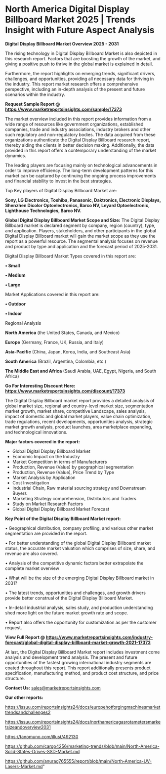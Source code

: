 # North America Digital Display Billboard Market 2025 | Trends Insight with Future Aspect Analysis

<Strong> Digital Display Billboard Market Overview 2025 - 2031</strong>

The rising technology in Digital Display Billboard Market is also depicted in this research report. Factors that are boosting the growth of the market, and giving a positive push to thrive in the global market is explained in detail.

Furthermore, the report highlights on emerging trends, significant drivers, challenges, and opportunities, providing all necessary data for thriving in the industry. This report market research offers a comprehensive perspective, including an in-depth analysis of the present and future scenarios within the industry.

<strong>Request Sample Report @ <a href=https://www.marketreportsinsights.com/sample/17373>https://www.marketreportsinsights.com/sample/17373</a></strong>

The market overview included in this report provides information from a wide range of resources like government organizations, established companies, trade and industry associations, industry brokers and other such regulatory and non-regulatory bodies. The data acquired from these organizations authenticate the Digital Display Billboard research report, thereby aiding the clients in better decision making. Additionally, the data provided in this report offers a contemporary understanding of the market dynamics.

The leading players are focusing mainly on technological advancements in order to improve efficiency. The long-term development patterns for this market can be captured by continuing the ongoing process improvements and financial stability to invest in the best strategies.

Top Key players of Digital Display Billboard Market are:

<strong>Sony, LG Electronics, Toshiba, Panasonic, Daktronics, Electronic Displays, Shenzhen Dicolor Optoelectronics, Barco NV, Leyard Optoelectronic, Lighthouse Technologies, Barco NV.</strong>

<strong><b>Global Digital Display Billboard Market Scope and Size:</b></strong>
The Digital Display Billboard market is declared segment by company, region (country), type, and application. Players, stakeholders, and other participants in the global Digital Display Billboard market will gain the market scope as they use the report as a powerful resource. The segmental analysis focuses on revenue and product by type and application and the forecast period of 2025-2031.

Digital Display Billboard Market Types covered in this report are:

<strong>• Small

• Medium

• Large</strong>

Market Applications covered in this report are:

<strong>• Outdoor

• Indoor</strong> 

Regional Analysis

<strong>North America</strong> (the United States, Canada, and Mexico)

<strong>Europe</strong> (Germany, France, UK, Russia, and Italy)

<strong>Asia-Pacific</strong> (China, Japan, Korea, India, and Southeast Asia)

<strong>South America</strong> (Brazil, Argentina, Colombia, etc.)

<strong>The Middle East and Africa</strong> (Saudi Arabia, UAE, Egypt, Nigeria, and South Africa)

<strong>Go For Interesting Discount Here: <a href=https://www.marketreportsinsights.com/discount/17373>https://www.marketreportsinsights.com/discount/17373</a></strong>

The Digital Display Billboard market report provides a detailed analysis of global market size, regional and country-level market size, segmentation market growth, market share, competitive Landscape, sales analysis, impact of domestic and global market players, value chain optimization, trade regulations, recent developments, opportunities analysis, strategic market growth analysis, product launches, area marketplace expanding, and technological innovations.

<strong><b>Major factors covered in the report:</b></strong>
<ul>
  <li>Global Digital Display Billboard Market </li>
  <li>Economic Impact on the Industry</li>
  <li>Market Competition in terms of Manufacturers</li>
  <li>Production, Revenue (Value) by geographical segmentation</li>
  <li>Production, Revenue (Value), Price Trend by Type</li>
  <li>Market Analysis by Application</li>
  <li>Cost Investigation</li>
  <li>Industrial Chain, Raw material sourcing strategy and Downstream Buyers</li>
  <li>Marketing Strategy comprehension, Distributors and Traders</li>
  <li>Study on Market Research Factors</li>
  <li>Global Digital Display Billboard Market Forecast</li>
</ul>

<strong><b>Key Point of the Digital Display Billboard Market report:</b></strong>

• Geographical distribution, company profiling, and various other market segmentation are provided in the report.

• For better understanding of the global Digital Display Billboard market status, the accurate market valuation which comprises of size, share, and revenue are also covered.

• Analysis of the competitive dynamic factors better extrapolate the complete market overview

• What will be the size of the emerging Digital Display Billboard market in 2031?

• The latest trends, opportunities and challenges, and growth drivers provide better construal of the Digital Display Billboard Market.

• In-detail industrial analysis, sales study, and production understanding shed more light on the future market growth rate and scope.

• Report also offers the opportunity for customization as per the customer request.

<strong><b>View Full Report @ <a href=https://www.marketreportsinsights.com/industry-forecast/global-digital-display-billboard-market-growth-2021-17373>https://www.marketreportsinsights.com/industry-forecast/global-digital-display-billboard-market-growth-2021-17373</a></b></strong>


At last, the Digital Display Billboard Market report includes investment come analysis and development trend analysis. The present and future opportunities of the fastest growing international industry segments are coated throughout this report. This report additionally presents product specification, manufacturing method, and product cost structure, and price structure.

<strong>Contact Us:</strong>
sales@marketreportsinsights.com

<strong>Our other reports:</strong>

<a href=https://issuu.com/reportsinsights24/docs/europehotforgingmachinesmarkettrendsandchallenges2>https://issuu.com/reportsinsights24/docs/europehotforgingmachinesmarkettrendsandchallenges2</a>

<a href=https://issuu.com/reportsinsights24/docs/northamericagasrotametersmarketsizeandoverview2031>https://issuu.com/reportsinsights24/docs/northamericagasrotametersmarketsizeandoverview2031</a>

<a href=https://tanomuno.com/illust/492130>https://tanomuno.com/illust/492130</a>

<a href=https://github.com/cargo4256/marketing-trends/blob/main/North-America-Solid-States-Drives-SSD-Market.md>https://github.com/cargo4256/marketing-trends/blob/main/North-America-Solid-States-Drives-SSD-Market.md</a>

<a href=https://github.com/anurag765555/report/blob/main/North-America-UV-Lasers-Market.md>https://github.com/anurag765555/report/blob/main/North-America-UV-Lasers-Market.md</a>"

